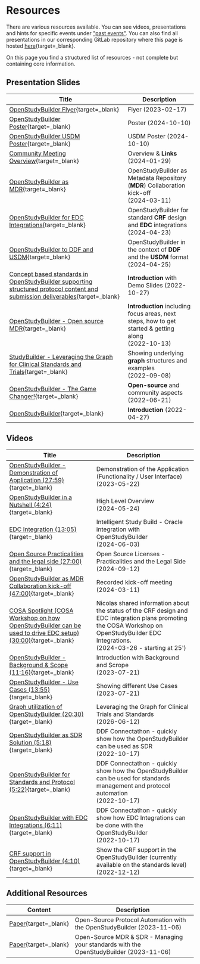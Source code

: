 # Resources

There are various resources available. You can see videos, presentations and hints for specific events under ["past events"](./info_events_past.md). You can also find all presentations in our corresponding GitLab repository where this page is hosted [here](https://gitlab.com/Novo-Nordisk/nn-public/openstudybuilder/project-description/-/tree/main/docs/presentations){target=_blank}. 

On this page you find a structured list of resources - not complete but containing core information. 

## Presentation Slides

Title | Description
-- | --
[OpenStudyBuilder Flyer](./presentations/2023-02-17-Flyer.pdf){target=_blank} | Flyer (2023-02-17)
[OpenStudyBuilder Poster](./presentations/2024-10-10-OSB-Poster-SDE-Copenhagen.pdf){target=_blank} | Poster (2024-10-10)
[OpenStudyBuilder USDM Poster](./presentations/2024-10-10-OSB-USDM-Poster.pdf){target=_blank} | USDM Poster (2024-10-10)
[Community Meeting Overview](./presentations/2024-01-29-CommunityMeeting.pdf){target=_blank} | Overview & **Links** (2024-01-29)
[OpenStudyBuilder as MDR](./presentations/2024-03-11-OSB-as-MDR-Collaboration.pdf){target=_blank} | OpenStudyBuilder as Metadata Repository (**MDR**) Collaboration  kick-off <br/>(2024-03-11)
[OpenStudyBuilder for EDC Integrations](./presentations/2024-04-23-Workshop_OSB_EDC_Integration.pdf){target=_blank} | OpenStudyBuilder for standard **CRF** design and **EDC** integrations <br/>(2024-04-23)
[OpenStudyBuilder to DDF and USDM](./presentations/2024-04-25-OpenStudyBuilder%20to%20DDF%20and%20USDM.pdf){target=_blank} | OpenStudyBuilder in the context of **DDF** and the **USDM** format<br/>(2024-04-25)
[Concept based standards in OpenStudyBuilder supporting structured protocol content and submission deliverables](./presentations/2022-10-27-OpenStudyBuilderWithDemo-CDISC-US-Interchange.pdf){target=_blank} | **Introduction** with Demo Slides (2022-10-27)
[OpenStudyBuilder - Open source MDR](./presentations/2022-10-13-OpenStudyBuilder-PHUSE-SDE-Copenhagen.pdf){target=_blank} | **Introduction** including focus areas, next steps, how to get started & getting along <br/>(2022-10-13)
[StudyBuilder - Leveraging the Graph for Clinical Standards and Trials](./presentations/2022-09-08-GraphSummitCopenhagen_StudyBuilder.pdf){target=_blank} | Showing underlying **graph** structures and examples <br/>(2022-09-08) 
[OpenStudyBuilder - The Game Changer!](./presentations/2022-06-21-PHUSE%20SDE%20Basel.pdf){target=_blank} | **Open-source** and community aspects <br/>(2022-06-21)
[OpenStudyBuilder](./presentations/2022-04-27-CDISC-EU-Interchange-StudyBuilder.pdf){target=_blank} | **Introduction** (2022-04-27)

## Videos

Title | Description
-- | --
[OpenStudyBuilder - Demonstration of Application (27:59)](https://www.youtube.com/watch?v=dL5CY0BwfEs){target=_blank} | Demonstration of the Application (Functionality / User Interface)<br>(2023-05-22)
[OpenStudyBuilder in a Nutshell (4:24)](https://www.youtube.com/watch?v=X0UQrOGfEOc){target=_blank} | High Level Overview<br>(2024-05-24)
[EDC Integration (13:05)](https://www.youtube.com/watch?v=4-33kqSTdeY){target=_blank} | Intelligent Study Build - Oracle integration with OpenStudyBuilder<br>(2024-06-03)
[Open Source Practicalities and the legal side (27:00)](https://youtu.be/6CtoH2yZb-I){target=_blank} | Open Source Licenses - Practicalities and the Legal Side<br>(2024-09-12)
[OpenStudyBuilder as MDR Collaboration kick-off (47:00)](https://www.youtube.com/watch?v=omxL0hW79Rk){target=_blank} | Recorded kick-off meeting<br>(2024-03-11)
[COSA Spotlight (COSA Workshop on how OpenStudyBuilder can be used to drive EDC setup) (30:00)](https://www.cdisc.org/events/webinar/cdisc-open-source-alliance-quarterly-spotlight-q1){target=_blank} | Nicolas shared information about the status of the CRF design and EDC integration plans promoting the COSA Workshop on OpenStudyBuilder EDC Integrations.<br>(2024-03-26 - starting at 25')
[OpenStudyBuilder - Background & Scope (11:16)](https://www.youtube.com/watch?v=dagWWR3ZBao){target=_blank} | Introduction with Background and Scrope<br>(2023-07-21)
[OpenStudyBuilder - Use Cases (13:55)](https://www.youtube.com/watch?v=O-li4eBWVPM){target=_blank} | Showing different Use Cases<br>(2023-07-21)
[Graph utilization of OpenStudyBuilder (20:30)](https://youtu.be/zVobn-lnSLQ){target=_blank} | Leveraging the Graph for Clinical Trials and Standards<br>(2026-06-12)
[OpenStudyBuilder as SDR Solution (5:18)](https://www.youtube.com/watch?v=SB3AFJJQj-c){target=_blank} | DDF Connectathon - quickly show how the OpenStudyBuilder can be used as SDR<br>(2022-10-17)
[OpenStudyBuilder for Standards and Protocol (5:22)](https://www.youtube.com/watch?v=rUOIwqVWGII){target=_blank} | DDF Connectathon - quickly show how the OpenStudyBuilder can be used for standards management and protocol automation<br>(2022-10-17)
[OpenStudyBuilder with EDC Integrations (6:11)](https://www.youtube.com/watch?v=gGYkZGjWprs){target=_blank} | DDF Connectathon - quickly show how EDC Integrations can be done with the OpenStudyBuilder<br>(2022-10-17)
[CRF support in OpenStudyBuilder (4:10)](https://www.youtube.com/watch?v=ubG9IJU9wVQ){target=_blank} | Show the CRF support in the OpenStudyBuilder (currently available on the standards level)<br>(2022-12-12)

## Additional Resources

Content | Description
-- | --
[Paper](./presentations/2023-11-06-PHUSE_Paper_TT07.pdf){target=_blank} | Open-Source Protocol Automation with the OpenStudyBuilder (2023-11-06)
[Paper](./presentations/2023-11-06-PHUSE_Paper_SI03.pdf){target=_blank} | Open-Source MDR & SDR - Managing your standards with the OpenStudyBuilder (2023-11-06)